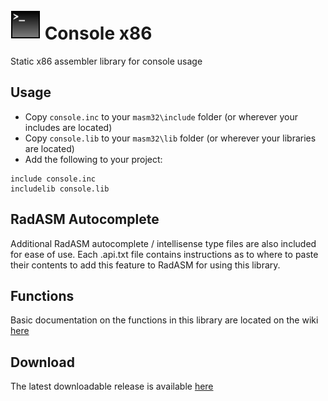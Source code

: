 # ![](../../assets/Console.png) Console x86

Static x86 assembler library for console usage

## Usage

* Copy `console.inc` to your `masm32\include` folder (or wherever your includes are located)
* Copy `console.lib` to your `masm32\lib` folder (or wherever your libraries are located)
* Add the following to your project:
```assembly
include console.inc
includelib console.lib
```

## RadASM Autocomplete
Additional RadASM autocomplete / intellisense type files are also included for ease of use. Each .api.txt file contains instructions as to where to paste their contents to add this feature to RadASM for using this library.

## Functions

Basic documentation on the functions in this library are located on the wiki [here](https://github.com/mrfearless/libraries/wiki/Console-x86-Functions)

## Download

The latest downloadable release is available [here](https://github.com/mrfearless/libraries/blob/master/releases/Console_x86.zip?raw=true)